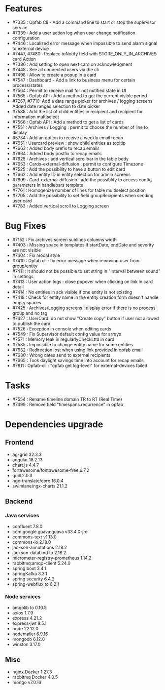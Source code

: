 
# Features
- #7335 : Opfab Cli - Add a command line to start or stop the supervisor service
- #7339 : Add a user action log when user change notification configuration
- #7446 : Localized error message when impossible to send alarm signal to external device
- #7447, #7480 : Replace toNotify field with STORE_ONLY_IN_ARCHIVES card Action
- #7386 : Add setting to open next card on acknowledgment
- #7448 : See all connected users via the cli
- #7498 : Allow to create a popup in a card
- #7547 : Dashboard - Add a link to business menu for certain process/states
- #7564 : Permit to receive mail for not notified state in UI
- #7565 : Opfab API : Add a method to get the current visible period
- #7267, #7710: Add a date range picker for archives / logging screens Added date ranges selection to date picker
- #7588 : Add the list of child entities in recipient and recipient for information multiselect
- #7566 : Opfab API : Add a method to get a list of cards
- #7551 : Archives / Logging : permit to choose the number of line to display
- #5734 : Add an option to receive a weekly email recap
- #7651 : Usercard preview : show child entities as tooltip
- #7663 : Added body prefix to recap emails
- #7664 : Added body postfix to recap emails
- #7625 : Archives : add vertical scrollbar in the table body
- #7653 : Cards-external-diffusion : permit to configure Timezone
- #7525 : Add the possibility to have a button to edit card
- #7662 : Add entity ID in entity selection for admin screens
- #7699 : Card-external-diffusion : add the possiblity to access config parameters in handlebars template
- #7761 : Homogenize number of lines for table multiselect position
- #7705 : Add the possibility to set field groupRecipients when sending user card
- #7783 : Added vertical scroll to Logging screen


# Bug Fixes

- #7152 : Fix archives screen sublines columns width
- #7403 : Missing space in templates if startDate, endDate and severity are not visible
- #7404 : Fix modal style
- #7410 : Opfab cli : fix error message when removing user from group/entity
- #7411 : It should not be possible to set string in "Interval between sound" in settings
- #7413 : User action logs : close popover when clicking on link in card detail
- #7414 : No entities in ack visible if one entity is not existing
- #7418 : Check for entity name in the entity creation form doesn't handle empty spaces
- #7425 : Archives/Logging screens : display error if there is no process group and no tag
- #7427 : UserCard: do not show "Create copy" button if user not allowed to publish the card
- #7526 : Exception in console when editing cards
- #7549 : Fix Supervisor default config value for arrays
- #7571 : Memory leak in regularlyCheckLttd in card
- #7585 : Impossible to change entity name for some entities
- #7632 : Redirection lost when using link provided in opfab email
- #7680 : Wrong dates send to external recipients
- #7665 : Took daylight savings time into account for recap emails
- #7811 : Opfab-cli : "opfab get log-level" for external-devices failed

# Tasks

- #7554 : Rename timeline domain TR to RT (Real Time)
- #7499 : Remove field "timespans.recurrence" in opfab

# Dependencies upgrade

## Frontend

- ag-grid 32.3.3
- angular 18.2.13
- chart.js 4.4.7
- fortawesome/fontawesome-free 6.7.2
- quill 2.0.3
- ngx-translate/core 16.0.4 
- swimlane/ngx-charts 21.1.2
  
## Backend 

### Java services 

- confluent 7.8.0
- com.google.guava:guava v33.4.0-jre
- commons-text v1.13.0
- commons-io 2.18.0 
- jackson-annotations 2.18.2 
- jackson-databind to 2.18.2
- micrometer-registry-prometheus 1.14.2
- rabbitmq:amqp-client 5.24.0
- spring boot 3.4.1
- springKafka 3.3.1
- spring security 6.4.2
- spring-webflux to 6.2.1

### Node services

- amqplib to 0.10.5
- axios 1.7.9
- express 4.21.2
- express-jwt 8.5.1
- node 22.12.0
- nodemailer 6.9.16
- mongodb 6.12.0
- winston 3.17.0

## Misc 

-  nginx Docker 1.27.3
-  rabbitmq Docker 4.0.5
-  mongo v7.0.16





